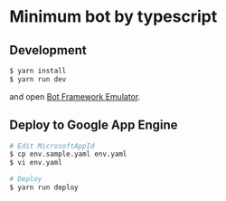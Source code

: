 # Minimum bot by typescript
## Development
```sh
$ yarn install
$ yarn run dev
```

and open [Bot Framework Emulator](https://github.com/microsoft/botframework-emulator).

## Deploy to Google App Engine
```sh
# Edit MicrosoftAppId
$ cp env.sample.yaml env.yaml
$ vi env.yaml

# Deploy
$ yarn run deploy
```
